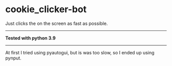# cookie_clicker-bot
Just clicks the on the screen as fast as possible. 

___

**Tested with python 3.9**

___

At first I tried using pyautogui, but is was too slow, so I ended up using pynput.

